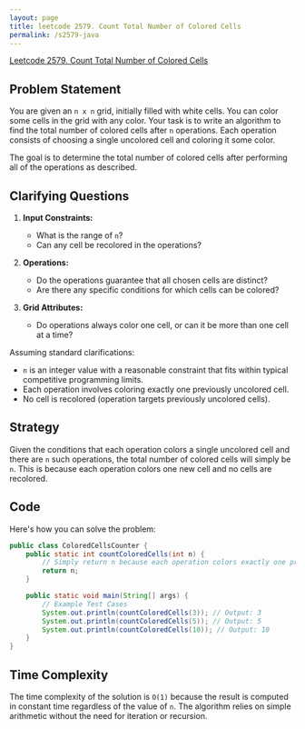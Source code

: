 ```yaml
---
layout: page
title: leetcode 2579. Count Total Number of Colored Cells
permalink: /s2579-java
---
```

[Leetcode 2579. Count Total Number of Colored Cells](https://algoadvance.github.io/algoadvance/l2579)
## Problem Statement

You are given an `n x n` grid, initially filled with white cells. You can color some cells in the grid with any color. Your task is to write an algorithm to find the total number of colored cells after `n` operations. Each operation consists of choosing a single uncolored cell and coloring it some color.

The goal is to determine the total number of colored cells after performing all of the operations as described.

## Clarifying Questions

1. **Input Constraints:**
   - What is the range of `n`?
   - Can any cell be recolored in the operations?

2. **Operations:**
   - Do the operations guarantee that all chosen cells are distinct?
   - Are there any specific conditions for which cells can be colored?

3. **Grid Attributes:**
   - Do operations always color one cell, or can it be more than one cell at a time?
   
Assuming standard clarifications:
- `n` is an integer value with a reasonable constraint that fits within typical competitive programming limits.
- Each operation involves coloring exactly one previously uncolored cell.
- No cell is recolored (operation targets previously uncolored cells).

## Strategy

Given the conditions that each operation colors a single uncolored cell and there are `n` such operations, the total number of colored cells will simply be `n`. This is because each operation colors one new cell and no cells are recolored.

## Code

Here's how you can solve the problem:

```java
public class ColoredCellsCounter {
    public static int countColoredCells(int n) {
        // Simply return n because each operation colors exactly one previously uncolored cell.
        return n;
    }

    public static void main(String[] args) {
        // Example Test Cases
        System.out.println(countColoredCells(3)); // Output: 3
        System.out.println(countColoredCells(5)); // Output: 5
        System.out.println(countColoredCells(10)); // Output: 10
    }
}
```

## Time Complexity

The time complexity of the solution is `O(1)` because the result is computed in constant time regardless of the value of `n`. The algorithm relies on simple arithmetic without the need for iteration or recursion.